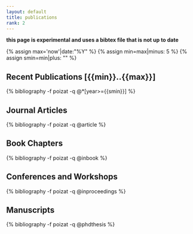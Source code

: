 ```yaml
---
layout: default
title: publications
rank: 2
---
```


**this page is experimental and uses a bibtex file that is not up to date**

{% assign max='now'|date:"%Y" %}
{% assign min=max|minus: 5 %}
{% assign smin=min|plus: "" %}

## Recent Publications [{{min}}..{{max}}]

{% bibliography -f poizat -q @*[year>={{smin}}] %}

## Journal Articles

{% bibliography -f poizat -q @article %}

## Book Chapters

{% bibliography -f poizat -q @inbook %}

## Conferences and Workshops

{% bibliography -f poizat -q @inproceedings %}

## Manuscripts

{% bibliography -f poizat -q @phdthesis %}
